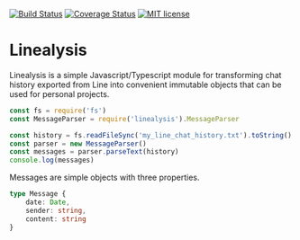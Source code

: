 [![Build Status](https://travis-ci.org/{{github-user-name}}/{{github-app-name}}.svg?branch=master)](https://travis-ci.org/moppymopperson/linealysis.svg?branch=master)
[![Coverage Status](https://coveralls.io/repos/github/{{github-user-name}}/{{github-app-name}}/badge.svg?branch=master)](https://coveralls.io/github/moppymopperson/linealysis?branch=master)
[![MIT license](http://img.shields.io/badge/license-MIT-brightgreen.svg)](http://opensource.org/licenses/MIT)

# Linealysis

Linealysis is a simple Javascript/Typescript module for transforming chat
history exported from Line into convenient immutable objects that can be used
for personal projects.

```js
const fs = require('fs')
const MessageParser = require('linealysis').MessageParser

const history = fs.readFileSync('my_line_chat_history.txt').toString()
const parser = new MessageParser()
const messages = parser.parseText(history)
console.log(messages)
```

Messages are simple objects with three properties.

```ts
type Message {
    date: Date,
    sender: string,
    content: string
}
```
